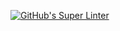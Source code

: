 [![GitHub's Super Linter](https://github.com/KestrelBryce/Unit3-02-HTML-VolumePyramid/workflows/GitHub's%20Super%20Linter/badge.svg)](https://github.com/KestrelBryce/Unit3-02-HTML-VolumePyramid/actions)